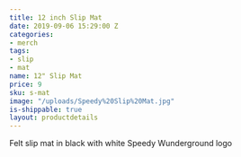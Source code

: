 ```yaml
---
title: 12 inch Slip Mat
date: 2019-09-06 15:29:00 Z
categories:
- merch
tags:
- slip
- mat
name: 12" Slip Mat
price: 9
sku: s-mat
image: "/uploads/Speedy%20Slip%20Mat.jpg"
is-shippable: true
layout: productdetails
---
```


Felt slip mat in black with white Speedy Wunderground logo